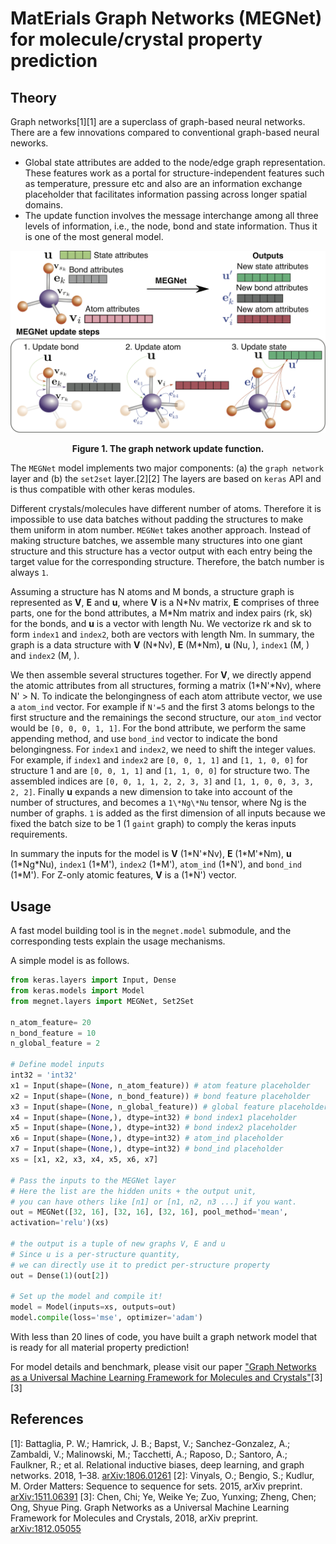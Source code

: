 # MatErials Graph Networks (MEGNet) for molecule/crystal property prediction

## Theory

Graph networks[1][1] are a superclass of graph-based neural networks. There are a few innovations compared to conventional graph-based neural neworks. 

* Global state attributes are added to the node/edge graph representation. These features work as a portal for structure-independent features such as temperature, pressure etc and also are an information exchange placeholder that facilitates information passing across longer spatial domains. 
* The update function involves the message interchange among all three levels of information, i.e., the node, bond and state information. Thus it is one of the most general model. 

![](./resources/model_diagram.png)
<div align='center'><strong>Figure 1. The graph network update function.</strong></div>

The `MEGNet` model implements two major components: (a) the `graph network` layer and (b) the `set2set` layer.[2][2] The layers are based on `keras` API and is thus compatible with other keras modules. 

Different crystals/molecules have different number of atoms. Therefore it is impossible to use data batches without padding the structures to make them uniform in atom number. `MEGNet` takes another approach. Instead of making structure batches, we assemble many structures into one giant structure and this structure has a vector output with each entry being the target value for the corresponding structure. Therefore, the batch number is always `1`. 

Assuming a structure has N atoms and M bonds, a structure graph is represented as **V**, **E** and **u**, where **V** is a N\*Nv matrix, **E** comprises of three parts, one for the bond attributes, a M\*Nm matrix and index pairs (rk, sk) for the bonds, and **u** is a vector with length Nu. We vectorize rk and sk to form `index1` and `index2`, both are vectors with length Nm. In summary, the graph is a data structure with **V** (N\*Nv), **E** (M\*Nm), **u** (Nu, ), `index1` (M, ) and `index2` (M, ). 

We then assemble several structures together. For **V**, we directly append the atomic attributes from all structures, forming a matrix (1\*N'\*Nv), where N' > N. To indicate the belongingness of each atom attribute vector, we use a `atom_ind` vector. For example if `N'=5` and the first 3 atoms belongs to the first structure and the remainings the second structure, our `atom_ind` vector would be `[0, 0, 0, 1, 1]`. For the bond attribute, we perform the same appending method, and use `bond_ind` vector to indicate the bond belongingness. For `index1` and `index2`, we need to shift the integer values. For example, if `index1` and `index2` are `[0, 0, 1, 1]` and `[1, 1, 0, 0]` for structure 1 and are `[0, 0, 1, 1]` and `[1, 1, 0, 0]` for structure two. The assembled indices are `[0, 0, 1, 1, 2, 2, 3, 3]` and `[1, 1, 0, 0, 3, 3, 2, 2]`. Finally **u** expands a new dimension to take into account of the number of structures, and becomes a `1\*Ng\*Nu` tensor, where Ng is the number of graphs. `1` is added as the first dimension of all inputs because we fixed the batch size to be 1 (1 `gaint` graph) to comply the keras inputs requirements. 

In summary the inputs for the model is **V** (1\*N'\*Nv), **E** (1\*M'\*Nm), **u** (1\*Ng\*Nu), `index1` (1\*M'), `index2` (1\*M'), `atom_ind` (1\*N'), and `bond_ind` (1\*M'). For Z-only atomic features, **V** is a (1\*N') vector. 
 
## Usage

A fast model building tool is in the `megnet.model` submodule, and the corresponding tests explain the usage mechanisms. 

A simple model is as follows. 

```python
from keras.layers import Input, Dense
from keras.models import Model
from megnet.layers import MEGNet, Set2Set

n_atom_feature= 20
n_bond_feature = 10
n_global_feature = 2

# Define model inputs
int32 = 'int32'
x1 = Input(shape=(None, n_atom_feature)) # atom feature placeholder
x2 = Input(shape=(None, n_bond_feature)) # bond feature placeholder
x3 = Input(shape=(None, n_global_feature)) # global feature placeholder
x4 = Input(shape=(None,), dtype=int32) # bond index1 placeholder
x5 = Input(shape=(None,), dtype=int32) # bond index2 placeholder
x6 = Input(shape=(None,), dtype=int32) # atom_ind placeholder
x7 = Input(shape=(None,), dtype=int32) # bond_ind placeholder
xs = [x1, x2, x3, x4, x5, x6, x7]

# Pass the inputs to the MEGNet layer
# Here the list are the hidden units + the output unit, 
# you can have others like [n1] or [n1, n2, n3 ...] if you want. 
out = MEGNet([32, 16], [32, 16], [32, 16], pool_method='mean', 
activation='relu')(xs)

# the output is a tuple of new graphs V, E and u
# Since u is a per-structure quantity, 
# we can directly use it to predict per-structure property
out = Dense(1)(out[2])

# Set up the model and compile it!
model = Model(inputs=xs, outputs=out)
model.compile(loss='mse', optimizer='adam')
```
With less than 20 lines of code, you have built a graph network model that is ready for all material property prediction!

For model details and benchmark, please visit our paper ["Graph Networks as a Universal Machine Learning Framework for Molecules and Crystals"](https://arxiv.org/abs/1812.05055)[3][3]

## References

[1]: Battaglia, P. W.; Hamrick, J. B.; Bapst, V.; Sanchez-Gonzalez, A.; Zambaldi, V.; Malinowski, M.; Tacchetti, A.; Raposo, D.; Santoro, A.; Faulkner, R.; et al. Relational inductive biases, deep learning, and graph networks. 2018, 1–38. [arXiv:1806.01261](https://arxiv.org/abs/1806.01261)
[2]: Vinyals, O.; Bengio, S.; Kudlur, M. Order Matters: Sequence to sequence for sets. 2015, arXiv preprint. [arXiv:1511.06391](https://arxiv.org/abs/1511.06391)
[3]: Chen, Chi; Ye, Weike Ye; Zuo, Yunxing; Zheng, Chen; Ong, Shyue Ping. Graph Networks as a Universal Machine Learning Framework for Molecules and Crystals, 2018, arXiv preprint. [arXiv:1812.05055](https://arxiv.org/abs/1812.05055)
